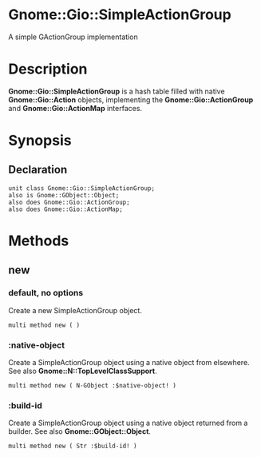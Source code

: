 Gnome::Gio::SimpleActionGroup
=============================

A simple GActionGroup implementation

Description
===========

**Gnome::Gio::SimpleActionGroup** is a hash table filled with native **Gnome::Gio::Action** objects, implementing the **Gnome::Gio::ActionGroup** and **Gnome::Gio::ActionMap** interfaces.

Synopsis
========

Declaration
-----------

    unit class Gnome::Gio::SimpleActionGroup;
    also is Gnome::GObject::Object;
    also does Gnome::Gio::ActionGroup;
    also does Gnome::Gio::ActionMap;

Methods
=======

new
---

### default, no options

Create a new SimpleActionGroup object.

    multi method new ( )

### :native-object

Create a SimpleActionGroup object using a native object from elsewhere. See also **Gnome::N::TopLevelClassSupport**.

    multi method new ( N-GObject :$native-object! )

### :build-id

Create a SimpleActionGroup object using a native object returned from a builder. See also **Gnome::GObject::Object**.

    multi method new ( Str :$build-id! )

